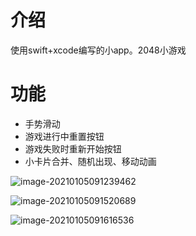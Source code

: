 # 介绍
使用swift+xcode编写的小app。2048小游戏

# 功能
* 手势滑动
* 游戏进行中重置按钮
* 游戏失败时重新开始按钮
* 小卡片合并、随机出现、移动动画



![image-20210105091239462](https://tva1.sinaimg.cn/large/0081Kckwly1gmck0otzw7j30n215ymyi.jpg)

![image-20210105091520689](https://tva1.sinaimg.cn/large/0081Kckwly1gmck0uhjhxj30pi18ewgo.jpg)

![image-20210105091616536](https://tva1.sinaimg.cn/large/0081Kckwly1gmck0y6p6kj30pi18en9h.jpg)
